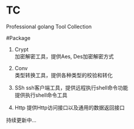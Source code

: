 # TC
Professional golang Tool Collection

#Package
1. Crypt   
   加密解密工具，提供Aes, Des加密解密方式  
2. Conv  
   类型转换工具，提供各种类型的校验和转化  
3. SSh
   ssh客户端工具，提供远程执行shell命令功能  
   提供执行shell命令工具

4. Http
   提供Http访问接口以及通用的数据返回接口

   

持续更新中...   



